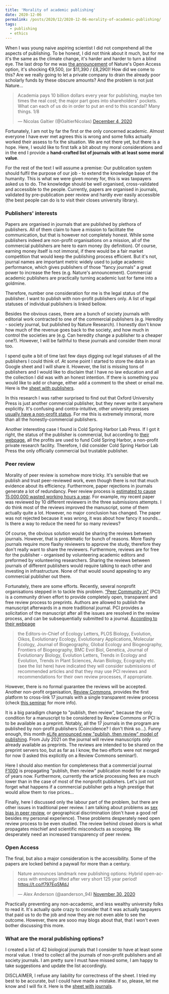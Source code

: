 ```yaml
---
title: 'Morality of academic publishing'
date: 2020-12-06
permalink: /posts/2020/12/2020-12-06-morality-of-academic-publishing/
tags:
  - publishing
  - ethics
---
```


When I was young naive aspiring scientist I did not comprehend all the aspects of publishing. To be honest, I did not think about it much, but for me it's the same as the climate change, it's harder and harder to turn a blind eye. The last drop for me was [the announcement](https://www.nature.com/articles/d41586-020-03324-y) of Nature's Open Access option, it's shocking €9,500, (or $11,390 / £8,290)! How did we come to this? Are we really going to let a private company to drain the already poor scholarly funds by these obscure amounts? And the problem is not just Nature...

<blockquote class="twitter-tweet"><p lang="en" dir="ltr">Academia pays 10 billion dollars every year for publishing, maybe ten times the real cost; the major part goes into shareholders&#39; pockets. What can each of us do in order to put an end to this scandal? Many things. 1/8</p>&mdash; Nicolas Galtier (@GaltierNicolas) <a href="https://twitter.com/GaltierNicolas/status/1334776990495367168?ref_src=twsrc%5Etfw">December 4, 2020</a></blockquote> <script async src="https://platform.twitter.com/widgets.js" charset="utf-8"></script>

Fortunately, I am not by far the first or the only concerned academic. Almost everyone I have ever met agrees this is wrong and some folks actually worked their assess to fix the situation. We are not there yet, but there is a hope. Here, I would like to first talk a bit about my moral considerations and in the end I provide a **hand-crafted list of journals with at least some moral value**.

For the rest of the text I will assume a premise: Our publication system should fulfil the purpose of our job - to extend the knowledge base of the humanity. This is what we were given money for, this is was taxpayers asked us to do. The knowledge should be well organised, cross-validated and accessible to the people. Currently, papers are organised in journals, validated by pre-publication peer review and hardly ever easily accessible (the best people can do is to visit their closes university library).

### Publishers' interests

Papers are organised in journals that are published by plethora of publishers. All of them claim to have a mission to facilitate the communication, but that is however not completely honest. While some publishers indeed are non-profit organisations on a mission, all of the commercial publishers are here to earn money (by definition). Of course, earning money itself is not immoral, if there would be a fair market competition that would keep the publishing process efficient. But it's not, journal names are important metric widely used to judge academic performance, which gives publishers of those "fancy journals" a great power to increase the fees (e.g. Nature's announcement). Commercial academic publishers are practically turning academic lust for fame into a goldmine.

Therefore, number one consideration for me is the legal status of the publisher. I want to publish with non-profit publishers only. A list of legal statuses of individual publishers is linked bellow.

Besides the obvious cases, there are a bunch of society journals with editorial work contracted to one of the commercial publishers (e.g. Heredity - society journal, but published by Nature Research). I honestly don't know how much of the revenue goes back to the society, and how much in control the societies are (e.g. Can heredity change a publisher to a cheaper one?). However, I will be faithful to these journals and consider them moral too.

I spend quite a bit of time last few days digging out legal statuses of all the publishers I could think of. At some point I started to store the data in an Google sheet and I will share it. However, the list is missing tons of publishers and I would like to disclaim that I have no law education and all the collection I did was with an honest intention. If there is something you would like to add or change, either add a comment to the sheet or email me. Here is the [sheet with publishers](https://docs.google.com/spreadsheets/d/1HU8jEUzdMrlkZYTrJqZAWsqweAqNv4YRr661dzdAmlU/edit#gid=2).

In this research I was rather surprised to find out that Oxford University Press is just another commercial publisher, but they never write it anywhere explicitly. It's confusing and contra-intuitive, other university presses [usually have a non-profit status](https://en.wikipedia.org/wiki/University_press). For me this is extremely immoral, more than all the honestly-commercial publishers.

Another interesting case I found is Cold Spring Harbor Lab Press. If I got it right, the status of the publisher is commercial, but according to [their webpage](https://www.cshlpress.com/), all the profits are used to fund Cold Spring Harbor, a non-profit private research facility. Therefore, I did consider Cold Spring Harbor Lab Press the only officially commercial but trustable publisher.

### Peer review

Morality of peer review is somehow more tricky. It's sensible that we publish and trust peer-reviewed work, even though there is not that much evidence about its efficiency. Furthermore, paper rejections in journals generate a lot of redundancy. Peer review process is [estimated to cause 15,000,000 wasted working hours a year](https://www.aje.com/arc/peer-review-process-15-million-hours-lost-time/). For example, my recent paper was reviewed by 10 different reviewers in the three submissions attempts. I do think most of the reviews improved the manuscript, some of them actually quite a lot. However, no major conclusion has changed. The paper was not rejected because it was wrong, it was about how fancy it sounds... Is there a way to reduce the need for so many reviews?

Of course, the obvious solution would be sharing the reviews between journals. However, that is problematic for bunch of reasons. More flashy journals require more flashy reviewers to approve the study, therefore they don't really want to share the reviewers. Furthermore, reviews are for free for the publisher - organised by volunteering academic editors and preformed by volunteering researchers. Sharing the reviews between journals of different publishers would require talking to each other and investing in infrastructure. None of that would sound appealing to any commercial publisher out there.

Fortunately, there are some efforts. Recently, several nonprofit organisations stepped in to tackle this problem. [“Peer Community in”](https://peercommunityin.org/) (PCI) is a community driven effort to provide completely open, transparent and free review process to preprints. Authors are allowed to publish the manuscript afterwards in a more traditional journal. PCI provides a solicitation of the manuscript after all the issues are resolved in the review process, and can be subsequentially submitted to a journal. [According to their webpage](https://peercommunityin.org/faq/#Do%20scientific%20journals%20accept%20the%20submission%20of%20articles%20already%20reviewed%20and%20recommended%20by%20PCI%20X?)

> the Editors-in-Chief of Ecology Letters, PLOS Biology, Evolution, Oikos, Evolutionary Ecology, Evolutionary Applications, Molecular Ecology, Journal of Biogeography, Global Ecology and Biogeography, Frontiers of Biogeography, BMC Evol Biol, Genetica, Journal of Evolutionary Biology, Evolution Letters, Trends in Ecology and Evolution, Trends in Plant Sciences, Avian Biology, Ecography etc. (see the list here) have indicated they will consider submissions of recommended articles and that they may use PCI reviews and recommendations for their own review processes, if appropriate.

However, there is no formal guarantee the reviews will be accepted. Another non-profit organisation, [Review Commons](https://www.reviewcommons.org), provides the first platform to cross-link 17 journals with a single transparent review process (check [this seminar](https://www.youtube.com/watch?v=IzVOwkCTTr0) for more info).

It is a big paradigm change to "publish, then review", because the only condition for a manuscript to be considered by Review Commons or PCI is to be available as a preprint. Notably, all the 17 journals in the program are published by non-profit publishers (Coincidence? I don't think so...). Funny enough, this month [eLife announced new "publish, then review" model of publishing](https://elifesciences.org/articles/64910). From July 2021 on the journal will review manuscripts only already available as preprints. The reviews are intended to be shared on the preprint servers too, but as far as I know, the two efforts were not merged for now (I asked this explicitly on a Review Commons seminar!).

Here I should also mention for completeness that a commercial journal [F1000](https://f1000research.com/) is propagating "publish, then review" publication model for a couple of years now. Furthermore, currently the article processing fees are much lower than in the case of most of the nonprofit publishers. Let's just not forget what happens if a commercial publisher gets a high prestige that would allow them to rise prices...

Finally, here I discussed only the labour part of the problem, but there are other issues in traditional peer review. I am talking about problems as [sex bias in peer review](https://elifesciences.org/articles/21718), or geographical discrimination (don't have a good ref besides my personal experience). These problems desperately need open review process to be even studied. The review behind closed doors is what propagates mischief and scientific misconducts as scooping. We desperately need an increased transparency of peer review.

### Open Access

The final, but also a major consideration is the accessibility. Some of the papers are locked behind a paywall for more than a century.

<blockquote class="twitter-tweet"><p lang="en" dir="ltr">Nature announces landmark new publishing options: Hybrid open-access with embargo lifted after very short 125 year period! <a href="https://t.co/f797EqSMdJ">https://t.co/f797EqSMdJ</a></p>&mdash; Alex Anderson (@aanderson_94) <a href="https://twitter.com/aanderson_94/status/1333440280058613765?ref_src=twsrc%5Etfw">November 30, 2020</a></blockquote> <script async src="https://platform.twitter.com/widgets.js" charset="utf-8"></script>

Practically preventing any non-accademic, and less wealthy university folks to read it. It's actually quite crazy to consider that it was actually taxpayers that paid us to do the job and now they are not even able to see the outcome. However, there are sooo may blogs about that, that I won't even bother discussing this more.

### What are the moral publishing options?

I created a list of 42 biological journals that I consider to have at least some moral value. I tried to collect all the journals of non-profit publishers and all society journals. I am pretty sure I must have missed some, I am happy to take suggestions and update the list accordingly.

DISCLAIMER, I refuse any liability for correctness of the sheet. I tried my best to be accurate, but I could have made a mistake. If so, please, let me know and I will fix it. Here is the [sheet with journals](https://docs.google.com/spreadsheets/d/1HU8jEUzdMrlkZYTrJqZAWsqweAqNv4YRr661dzdAmlU/edit).

